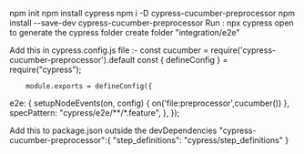 npm init
npm install cypress
npm i -D  cypress-cucumber-preprocessor
npm install --save-dev cypress-cucumber-preprocessor
Run :
npx cypress open to generate the cypress folder
create folder "integration/e2e"

Add this in cypress.config.js file :- 
    const cucumber = require('cypress-cucumber-preprocessor').default
    const { defineConfig } = require("cypress");

        module.exports = defineConfig({
  e2e: {
    setupNodeEvents(on, config) {
      on('file:preprocessor',cucumber())
    },
    specPattern: "cypress/e2e/**/*.feature",
  },
});


Add this to package.json  outside the devDependencies
"cypress-cucumber-preprocessor":{
    "step_definitions": "cypress/step_definitions"
  }





